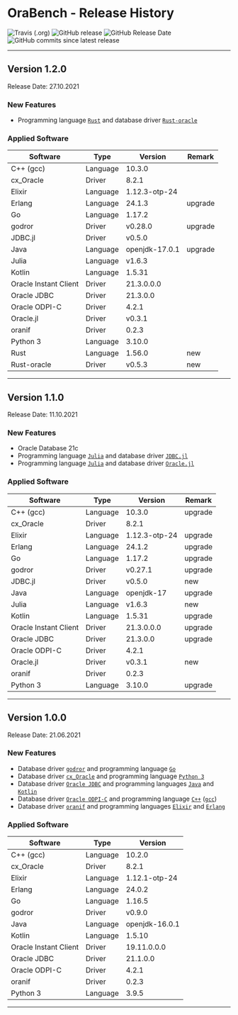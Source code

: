 # OraBench - Release History

![Travis (.org)](https://img.shields.io/travis/KonnexionsGmbH/ora_bench.svg?branch=master)
![GitHub release](https://img.shields.io/github/release/KonnexionsGmbH/ora_bench.svg)
![GitHub Release Date](https://img.shields.io/github/release-date/KonnexionsGmbH/ora_bench.svg)
![GitHub commits since latest release](https://img.shields.io/github/commits-since/KonnexionsGmbH/ora_bench/1.3.0.svg)

----

## Version 1.2.0

Release Date: 27.10.2021

### New Features

- Programming language [`Rust`](https://www.rust-lang.org) and database driver [`Rust-oracle`](https://github.com/kubo/rust-oracle)

### Applied Software

| Software              | Type     | Version           | Remark  |
| ---                   | ---      | ---               |---------|
| C++ (gcc)             | Language | 10.3.0            |         |
| cx_Oracle             | Driver   | 8.2.1             |         |
| Elixir                | Language | 1.12.3-otp-24     |         |
| Erlang                | Language | 24.1.3            | upgrade |
| Go                    | Language | 1.17.2            |         |
| godror                | Driver   | v0.28.0           | upgrade |
| JDBC.jl               | Driver   | v0.5.0            |         |
| Java                  | Language | openjdk-17.0.1    | upgrade |
| Julia                 | Language | v1.6.3            |         |
| Kotlin                | Language | 1.5.31            |         |
| Oracle Instant Client | Driver   | 21.3.0.0.0        |         |
| Oracle JDBC           | Driver   | 21.3.0.0          |         |
| Oracle ODPI-C         | Driver   | 4.2.1             |         |
| Oracle.jl             | Driver   | v0.3.1            |         |
| oranif                | Driver   | 0.2.3             |         |
| Python 3              | Language | 3.10.0            |         |
| Rust                  | Language | 1.56.0            | new     |
| Rust-oracle           | Driver   | v0.5.3            | new     |

----

## Version 1.1.0

Release Date: 11.10.2021

### New Features

- Oracle Database 21c
- Programming language [`Julia`](https://julialang.org) and database driver [`JDBC.jl`](https://github.com/JuliaDatabases/JDBC.jl)
- Programming language [`Julia`](https://julialang.org) and database driver [`Oracle.jl`](https://github.com/felipenoris/Oracle.jl)

### Applied Software

| Software              | Type     | Version       | Remark  |
|-----------------------|----------|---------------|---------|
| C++ (gcc)             | Language | 10.3.0        | upgrade |
| cx_Oracle             | Driver   | 8.2.1         |         |
| Elixir                | Language | 1.12.3-otp-24 | upgrade |
| Erlang                | Language | 24.1.2        | upgrade |
| Go                    | Language | 1.17.2        | upgrade |
| godror                | Driver   | v0.27.1       | upgrade |
| JDBC.jl               | Driver   | v0.5.0        | new     |
| Java                  | Language | openjdk-17    | upgrade |
| Julia                 | Language | v1.6.3        | new     |
| Kotlin                | Language | 1.5.31        | upgrade |
| Oracle Instant Client | Driver   | 21.3.0.0.0    | upgrade |
| Oracle JDBC           | Driver   | 21.3.0.0      | upgrade |
| Oracle ODPI-C         | Driver   | 4.2.1         |         |
| Oracle.jl             | Driver   | v0.3.1        | new     |
| oranif                | Driver   | 0.2.3         |         |
| Python 3              | Language | 3.10.0        | upgrade |

----

## Version 1.0.0

Release Date: 21.06.2021

### New Features

- Database driver [`godror`](https://golangrepo.com/repo/godror-godror-go-database-drivers) and programming language [`Go`](https://golang.org)
- Database driver [`cx_Oracle`](https://oracle.github.io/python-cx_Oracle) and programming language [`Python 3`](https://www.python.org)
- Database driver [`Oracle JDBC`](https://www.oracle.com/database/technologies/appdev/jdbc.html) and programming languages [`Java`](https://openjdk.java.net) and [`Kotlin`](https://kotlinlang.org)
- Database driver [`Oracle ODPI-C`](https://oracle.github.io/odpi) and programming language [`C++`](https://docs.microsoft.com/en-us/cpp/?view=msvc-160) ([`gcc`](https://gcc.gnu.org))
- Database driver [`oranif`](https://github.com/KonnexionsGmbH/oranif) and programming languages [`Elixir`](https://elixir-lang.org) and [`Erlang`](https://www.erlang.org)

### Applied Software

| Software              | Type     | Version        |
| ---                   | ---      | ---            |
| C++ (gcc)             | Language | 10.2.0         |
| cx_Oracle             | Driver   | 8.2.1          |  
| Elixir                | Language | 1.12.1-otp-24  |
| Erlang                | Language | 24.0.2         |
| Go                    | Language | 1.16.5         |  
| godror                | Driver   | v0.9.0         |  
| Java                  | Language | openjdk-16.0.1 |  
| Kotlin                | Language | 1.5.10         |  
| Oracle Instant Client | Driver   | 19.11.0.0.0    |
| Oracle JDBC           | Driver   | 21.1.0.0       |  
| Oracle ODPI-C         | Driver   | 4.2.1          |  
| oranif                | Driver   | 0.2.3          |  
| Python 3              | Language | 3.9.5          |

----
